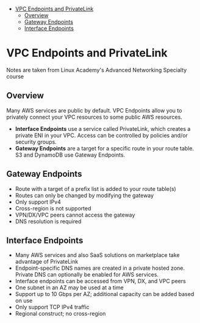 - [VPC Endpoints and PrivateLink](#vpc-endpoints-and-privatelink)
  - [Overview](#overview)
  - [Gateway Endpoints](#gateway-endpoints)
  - [Interface Endpoints](#interface-endpoints)

# VPC Endpoints and PrivateLink
Notes are taken from Linux Academy's Advanced Networking Specialty course

## Overview
Many AWS services are public by default. VPC Endpoints allow you to privately connect your VPC resources to some public AWS resources. 

* **Interface Endpoints** use a service called PrivateLink, which creates a private ENI in your VPC. Access can be controlled by policies and/or security groups. 
* **Gateway Endpoints** are a target for a specific route in your route table. S3 and DynamoDB use Gateway Endpoints.

## Gateway Endpoints
* Route with a target of a prefix list is added to your route table(s)
* Routes can only be changed by modifying the gateway
* Only support IPv4
* Cross-region is not supported
* VPN/DX/VPC peers cannot access the gateway
* DNS resolution is required

## Interface Endpoints
* Many AWS services and also SaaS solutions on marketplace take advantage of PrivateLink
* Endpoint-specific DNS names are created in a private hosted zone. Private DNS can optionally be enabled for AWS services. 
* Interface endpoints can be accessed from VPN, DX, and VPC peers
* One subnet in an AZ may be used at a time
* Support up to 10 Gbps per AZ; additional capacity can be added based on use
* Only support TCP IPv4 traffic
* Regional construct; no cross-region